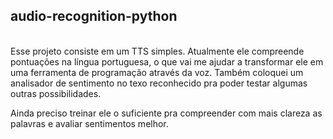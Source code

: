 ## audio-recognition-python

<br>
Esse projeto consiste em um TTS simples. Atualmente ele compreende pontuações na língua portuguesa, o que vai me ajudar a transformar ele em uma ferramenta
de programação através da voz. 
Também coloquei um analisador de sentimento no texo reconhecido pra poder testar algumas outras possibilidades.

Ainda preciso treinar ele o suficiente pra compreender com mais clareza as palavras e avaliar sentimentos melhor.

